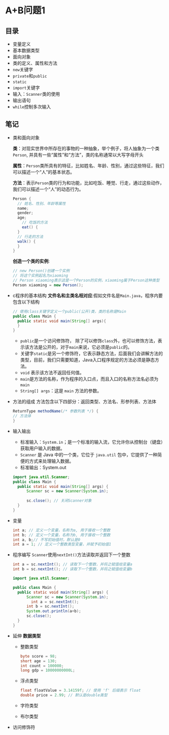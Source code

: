 # A+B问题1
## 目录
* 变量定义
* 基本数据类型
* 面向对象
* 类的定义、属性和方法
* `new`关键字
* `private`和`public`
* `static`
* `import`关键字
* 输入：`Scanner`类的使用
* 输出语句
* `while`控制多次输入
## 笔记
- 类和面向对象
  
  **类**：对现实世界中所存在的事物的一种抽象，举个例子，将人抽象为一个类`Person`, 并具有一些“属性”和“方法”，类的名称通常以大写字母开头
  
  **属性**：`Person`类所具有的特征，比如姓名、年龄、性别，通过这些特征，我们可以描述一个“人”的基本状态。
  
  **方法**：表示`Person`类的行为和功能，比如吃饭、睡觉、行走，通过这些动作，我们可以描述一个“人”的动态行为。

  ``` java
  Person {
    // 姓名、性别、年龄等属性
    name;
    gender;
    age;
      // 吃饭的方法
      eat() {
    }
    // 行走的方法
    walk() {
    }
  }
  ```
  **创造一个类的实例**:
  ``` java
  // new Person()创建一个实例
  // 将这个实例起名为xiaoming
  // Person xiaoming表示这是一个Person的实例，xiaoming属于Person这种类型
  Person xiaoming = new Person();
  ```
- c程序的基本结构
  **文件名和主类名相对应**:假如文件名是`Main.java`，程序内要包含以下结构
  ``` java
  // 使用class关键字定义一个public(公开)类，类的名称是Main
  public class Main {
    public static void main(String[] args){
    }
  }
  ```
  * `public`是一个访问修饰符， 除了可以修饰`class`外，也可以修饰方法，表示该方法是公开的，对于`main`来说，它必须是`public`的。
  * 关键字`static`是另一个修饰符，它表示静态方法，后面我们会讲解方法的类型，目前，我们只需要知道，Java入口程序规定的方法必须是静态方法。
  * `void` 表示该方法不返回任何值。
  * `main`是方法的名称，作为程序的入口点，而且入口的名称方法名必须为`main`
  * `String[] args`：这是 `main` 方法的参数。
- 方法的组成
  方法包含以下四部分：返回类型、方法名、形参列表、方法体
  ``` java
  ReturnType methodName(/* 参数列表 */) {
  // 方法体
  }
  ```
- 输入输出
  * 标准输入：`System.in`；是一个标准的输入流，它允许你从控制台（键盘）获取用户输入的数据。
  * `Scanner` 是 Java 中的一个类，它位于 `java.util` 包中，它提供了一种简便的方式来处理输入数据。
  * 标准输出：System.out
  ``` java
  import java.util.Scanner;
  public class Main {
    public static void main(String[] args) {
        Scanner sc = new Scanner(System.in);
        
        sc.close(); // 关闭Scanner对象
    }
  }
  ```
- 变量
  ``` java
  int a; // 定义一个变量，名称为a, 用于接收一个整数
  int b; // 定义一个变量，名称为b, 用于接收一个整数
  int a, b;// 不写初始值时，默认是0
  int a = 1; // 定义一个整数类型变量，并赋予初始值1
  ```
- 程序编写
  `Scanner`使用`nextInt()`方法读取并返回下一个整数
  ``` java
  int a = sc.nextInt(); // 读取下一个整数，并将之赋值给变量a
  int b = sc.nextInt(); // 读取下一个整数，并将之赋值给变量b
  ```
  ``` java
  import java.util.Scanner;

  public class Main {
    public static void main(String[] args) {
        Scanner sc = new Scanner(System.in);
          int a = sc.nextInt();
        int b = sc.nextInt();
        System.out.println(a+b);
        sc.close(); 
    }
  }
  ```
- 延伸
  **数据类型**
  * 整数类型
    ``` java
    byte score = 98;
    short age = 130;
    int count = 100000;
    long gdp = 10000000000L;
    ```
  * 浮点类型
    ``` java
    float floatValue = 3.14159f; // 使用 'f' 后缀表示 float
    double price = 2.99; // 默认是double类型
    ```
  * 字符类型
    
  * 布尔类型
- 访问修饰符
  
  
  
